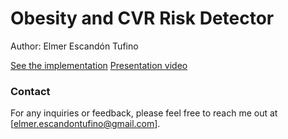 # Obesity and CVR Risk Detector

Author: Elmer Escandón Tufino

[See the implementation](https://obechalleesc.streamlit.app/)
[Presentation video](https://youtu.be/r7e20Sgsgo0)

### Contact

For any inquiries or feedback, please feel free to reach me out at [elmer.escandontufino@gmail.com].
